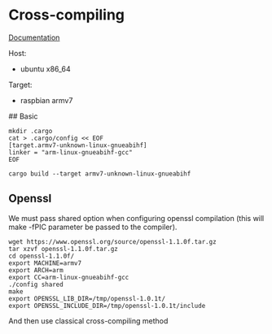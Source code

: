 # Cross-compiling

[Documentation](https://github.com/japaric/rust-cross)

Host: 
- ubuntu x86_64

Target:
- raspbian armv7

## Basic

    mkdir .cargo
    cat > .cargo/config << EOF
    [target.armv7-unknown-linux-gnueabihf]
    linker = "arm-linux-gnueabihf-gcc"
    EOF

    cargo build --target armv7-unknown-linux-gnueabihf

## Openssl

We must pass shared option when configuring openssl compilation (this will make -fPIC parameter be passed to the compiler).

    wget https://www.openssl.org/source/openssl-1.1.0f.tar.gz
    tar xzvf openssl-1.1.0f.tar.gz 
    cd openssl-1.1.0f/
    export MACHINE=armv7
    export ARCH=arm
    export CC=arm-linux-gnueabihf-gcc
    ./config shared
    make
    export OPENSSL_LIB_DIR=/tmp/openssl-1.0.1t/
    export OPENSSL_INCLUDE_DIR=/tmp/openssl-1.0.1t/include

And then use classical cross-compiling method
